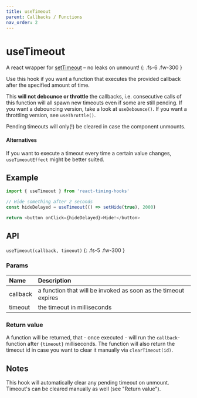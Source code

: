 ```yaml
---
title: useTimeout
parent: Callbacks / Functions
nav_order: 2
---
```


# useTimeout

A react wrapper for [setTimeout](https://developer.mozilla.org/en-US/docs/Web/API/setTimeout) – no leaks on unmount!
{: .fs-6 .fw-300 }

Use this hook if you want a function that executes the provided callback after the specified amount of time.

This **will not debounce or throttle** the callbacks, i.e. consecutive calls of this function will all spawn
new timeouts even if some are still pending. If you want a debouncing version, take a look at `useDebounce()`.
If you want a throttling version, see `useThrottle()`.

Pending timeouts will only(!) be cleared in case the component unmounts.

#### Alternatives

If you want to execute a timeout every time a certain value changes, `useTimeoutEffect` might be better suited.

## Example

```javascript
import { useTimeout } from 'react-timing-hooks'

// Hide something after 2 seconds
const hideDelayed = useTimeout(() => setHide(true), 2000)

return <button onClick={hideDelayed}>Hide!</button>
```

## API

`useTimeout(callback, timeout)`
{: .fs-5 .fw-300 }

### Params

| Name     | Description                                                    |
|:---------|:---------------------------------------------------------------|
| callback | a function that will be invoked as soon as the timeout expires |
| timeout  | the timeout in milliseconds                                    |

### Return value

A function will be returned, that - once executed - will run the `callback`-function after `{timeout}` milliseconds.
The function will also return the timeout id in case you want to clear it manually via `clearTimeout(id)`.

## Notes

This hook will automatically clear any pending timeout on unmount. Timeout's can be cleared manually as well (see "Return value").
